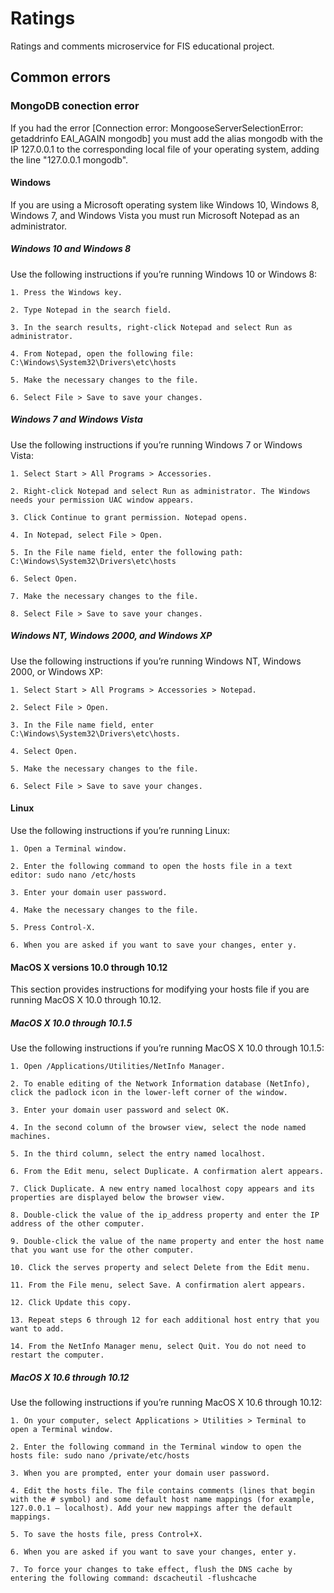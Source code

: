# Ratings
Ratings and comments microservice for FIS educational project.

## Common errors

### MongoDB conection error

If you had the error [Connection error: MongooseServerSelectionError: getaddrinfo EAI_AGAIN mongodb] you must add the alias mongodb with the IP 127.0.0.1 to the corresponding local file of your operating system, adding the line "127.0.0.1     mongodb".

#### Windows

If you are using a Microsoft operating system like Windows 10, Windows 8, Windows 7, and Windows Vista you must run Microsoft Notepad as an administrator.

##### Windows 10 and Windows 8

Use the following instructions if you’re running Windows 10 or Windows 8:

    1. Press the Windows key.

    2. Type Notepad in the search field.

    3. In the search results, right-click Notepad and select Run as administrator.

    4. From Notepad, open the following file: C:\Windows\System32\Drivers\etc\hosts

    5. Make the necessary changes to the file.

    6. Select File > Save to save your changes.

##### Windows 7 and Windows Vista

Use the following instructions if you’re running Windows 7 or Windows Vista:

    1. Select Start > All Programs > Accessories.

    2. Right-click Notepad and select Run as administrator. The Windows needs your permission UAC window appears.

    3. Click Continue to grant permission. Notepad opens.

    4. In Notepad, select File > Open.

    5. In the File name field, enter the following path: C:\Windows\System32\Drivers\etc\hosts

    6. Select Open.

    7. Make the necessary changes to the file.

    8. Select File > Save to save your changes.

##### Windows NT, Windows 2000, and Windows XP

Use the following instructions if you’re running Windows NT, Windows 2000, or Windows XP:

    1. Select Start > All Programs > Accessories > Notepad.
    
    2. Select File > Open.
    
    3. In the File name field, enter C:\Windows\System32\Drivers\etc\hosts.
    
    4. Select Open.
    
    5. Make the necessary changes to the file.
    
    6. Select File > Save to save your changes.

#### Linux

Use the following instructions if you’re running Linux:

    1. Open a Terminal window.

    2. Enter the following command to open the hosts file in a text editor: sudo nano /etc/hosts

    3. Enter your domain user password.

    4. Make the necessary changes to the file.

    5. Press Control-X.

    6. When you are asked if you want to save your changes, enter y.
    
#### MacOS X versions 10.0 through 10.12
This section provides instructions for modifying your hosts file if you are running MacOS X 10.0 through 10.12.

##### MacOS X 10.0 through 10.1.5

Use the following instructions if you’re running MacOS X 10.0 through 10.1.5:

    1. Open /Applications/Utilities/NetInfo Manager.

    2. To enable editing of the Network Information database (NetInfo), click the padlock icon in the lower-left corner of the window.

    3. Enter your domain user password and select OK.

    4. In the second column of the browser view, select the node named machines.

    5. In the third column, select the entry named localhost.

    6. From the Edit menu, select Duplicate. A confirmation alert appears.

    7. Click Duplicate. A new entry named localhost copy appears and its properties are displayed below the browser view.

    8. Double-click the value of the ip_address property and enter the IP address of the other computer.

    9. Double-click the value of the name property and enter the host name that you want use for the other computer.

    10. Click the serves property and select Delete from the Edit menu.

    11. From the File menu, select Save. A confirmation alert appears.

    12. Click Update this copy.

    13. Repeat steps 6 through 12 for each additional host entry that you want to add.

    14. From the NetInfo Manager menu, select Quit. You do not need to restart the computer.

##### MacOS X 10.6 through 10.12

Use the following instructions if you’re running MacOS X 10.6 through 10.12:

    1. On your computer, select Applications > Utilities > Terminal to open a Terminal window.

    2. Enter the following command in the Terminal window to open the hosts file: sudo nano /private/etc/hosts

    3. When you are prompted, enter your domain user password.

    4. Edit the hosts file. The file contains comments (lines that begin with the # symbol) and some default host name mappings (for example, 127.0.0.1 – localhost). Add your new mappings after the default mappings.

    5. To save the hosts file, press Control+X.

    6. When you are asked if you want to save your changes, enter y.

    7. To force your changes to take effect, flush the DNS cache by entering the following command: dscacheutil -flushcache
